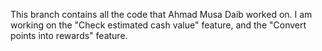 This branch contains all the code that Ahmad Musa Daib worked on.
I am working on the "Check estimated cash value" feature, and the "Convert points into rewards" feature.
